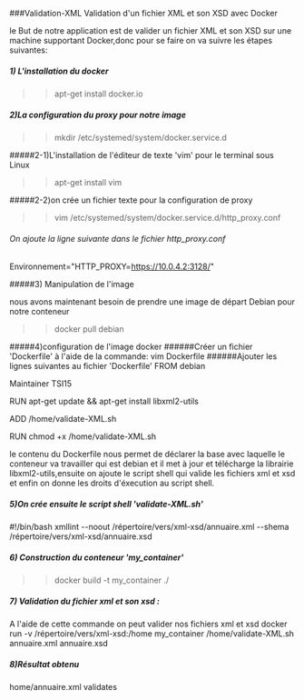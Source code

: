 ###Validation-XML
Validation d'un fichier XML et son XSD avec Docker

le But de notre application est de valider un fichier XML et son XSD sur une machine 
supportant Docker,donc pour se faire on va suivre les étapes suivantes:
##### 1) L'installation du docker
>>apt-get install docker.io

##### 2)La configuration du proxy pour notre image
>>mkdir /etc/systemed/system/docker.service.d

#####2-1)L'installation de l'éditeur de texte 'vim' pour le terminal sous Linux
>>apt-get install vim

#####2-2)on crée un fichier texte pour la configuration de proxy 
>>vim /etc/systemed/system/docker.service.d/http_proxy.conf
###### On ajoute la ligne suivante dans le fichier http_proxy.conf
Environnement="HTTP_PROXY=https://10.0.4.2:3128/"

#####3) Manipulation de l'image

nous avons maintenant besoin de prendre une image de départ Debian pour notre conteneur 

>>docker pull debian

#####4)configuration de l'image docker
######Créer un fichier 'Dockerfile' à l'aide de la commande:
vim Dockerfile
######Ajouter les lignes suivantes au fichier 'Dockerfile'
FROM debian

Maintainer TSI15

RUN apt-get update && apt-get install libxml2-utils

ADD /home/validate-XML.sh

RUN chmod +x /home/validate-XML.sh

le contenu du Dockerfile nous permet de déclarer la base avec laquelle le conteneur va travailler qui est debian
et il met à jour et télécharge la librairie libxml2-utils,ensuite on ajoute le script shell qui valide les fichiers xml et xsd
et enfin on donne les droits d'éxecution au script shell.


##### 5)On crée ensuite le script shell 'validate-XML.sh'
 #!/bin/bash
xmllint --noout /répertoire/vers/xml-xsd/annuaire.xml --shema /répertoire/vers/xml-xsd/annuaire.xsd

##### 6) Construction du conteneur 'my_container'
>>docker build -t my_container ./

##### 7) Validation du fichier xml et son xsd :
A l'aide de cette commande on peut valider nos fichiers xml et xsd 
docker run -v /répertoire/vers/xml-xsd:/home my_container /home/validate-XML.sh annuaire.xml annuaire.xsd

##### 8)Résultat obtenu

home/annuaire.xml validates

